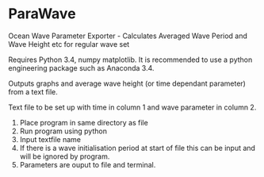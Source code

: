 # ParaWave
Ocean Wave Parameter Exporter - Calculates Averaged Wave Period and Wave Height etc for regular wave set

Requires Python 3.4, numpy matplotlib. It is recommended to use a python engineering package such as Anaconda 3.4.

Outputs graphs and average wave height (or time dependant parameter) from a text file.

Text file to be set up with time in column 1 and wave parameter in column 2.

1. Place program in same directory as file
2. Run program using python
3. Input textfile name
4. If there is a wave initialisation period at start of file this can be input and will be ignored by program.
5. Parameters are ouput to file and terminal.
